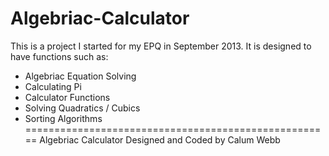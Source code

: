 Algebriac-Calculator
=====================================================
This is a project I started for my EPQ in September
2013. It is designed to have functions such as:
- Algebriac Equation Solving
- Calculating Pi
- Calculator Functions
- Solving Quadratics / Cubics
- Sorting Algorithms
=====================================================
Algebriac Calculator Designed and Coded by Calum Webb
